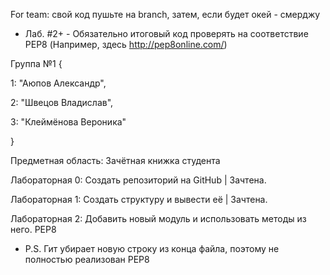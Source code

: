 For team: свой код пушьте на branch, затем, если будет окей - смерджу
  * Лаб. #2+ - Обязательно итоговый код проверять на соответствие PEP8 (Например, здесь http://pep8online.com/)

Группа №1 {

1: "Аюпов Александр",

2: "Швецов Владислав",

3: "Клеймёнова Вероника"

}

Предметная область: Зачётная книжка студента

Лабораторная 0: Создать репозиторий на GitHub                                               | Зачтена.

Лабораторная 1: Создать структуру и вывести её                                              | Зачтена.

Лабораторная 2: Добавить новый модуль и использовать методы из него. PEP8
 * P.S. Гит убирает новую строку из конца файла, поэтому не полностью реализован PEP8
